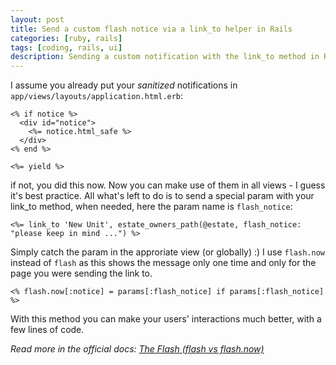 ```yaml
---
layout: post
title: Send a custom flash notice via a link_to helper in Rails
categories: [ruby, rails]
tags: [coding, rails, ui]
description: Sending a custom notification with the link_to method in Rails
---
```


I assume you already put your *sanitized* notifications in `app/views/layouts/application.html.erb`:
```
<% if notice %>
  <div id="notice">
    <%= notice.html_safe %>
  </div>
<% end %>

<%= yield %>
```

if not, you did this now. Now you can make use of them in all views - I guess it's best practice. All what's left to do is to send a special param with your link_to method, when needed, here the param name is `flash_notice`:

```
<%= link_to 'New Unit', estate_owners_path(@estate, flash_notice: "please keep in mind ...") %>
```

Simply catch the param in the approriate view (or globally) :)
I use `flash.now` instead of `flash` as this shows the message only one time and only for the page you were sending the link to.

```
<% flash.now[:notice] = params[:flash_notice] if params[:flash_notice] %>
```

With this method you can make your users' interactions much better, with a few lines of code.

*Read more in the official docs: [The Flash (flash vs flash.now)](http://guides.rubyonrails.org/action_controller_overview.html#the-flash)*
